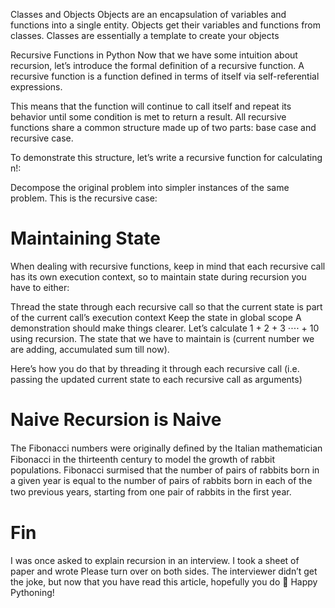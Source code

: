 Classes and Objects
Objects are an encapsulation of variables and functions into a single entity. Objects get their variables and functions from classes. Classes are essentially a template to create your objects

Recursive Functions in Python
Now that we have some intuition about recursion, let’s introduce the formal definition of a recursive function. A recursive function is a function defined in terms of itself via self-referential expressions.

This means that the function will continue to call itself and repeat its behavior until some condition is met to return a result. All recursive functions share a common structure made up of two parts: base case and recursive case.

To demonstrate this structure, let’s write a recursive function for calculating n!:

Decompose the original problem into simpler instances of the same problem. This is the recursive case:

# Maintaining State
When dealing with recursive functions, keep in mind that each recursive call has its own execution context, so to maintain state during recursion you have to either:

Thread the state through each recursive call so that the current state is part of the current call’s execution context
Keep the state in global scope
A demonstration should make things clearer. Let’s calculate 1 + 2 + 3 ⋅⋅⋅⋅ + 10 using recursion. The state that we have to maintain is (current number we are adding, accumulated sum till now).

Here’s how you do that by threading it through each recursive call (i.e. passing the updated current state to each recursive call as arguments)


# Naive Recursion is Naive
The Fibonacci numbers were originally deﬁned by the Italian mathematician Fibonacci in the thirteenth century to model the growth of rabbit populations. Fibonacci surmised that the number of pairs of rabbits born in a given year is equal to the number of pairs of rabbits born in each of the two previous years, starting from one pair of rabbits in the ﬁrst year.

# Fin
I was once asked to explain recursion in an interview. I took a sheet of paper and wrote Please turn over on both sides. The interviewer didn’t get the joke, but now that you have read this article, hopefully you do 🙂 Happy Pythoning!

